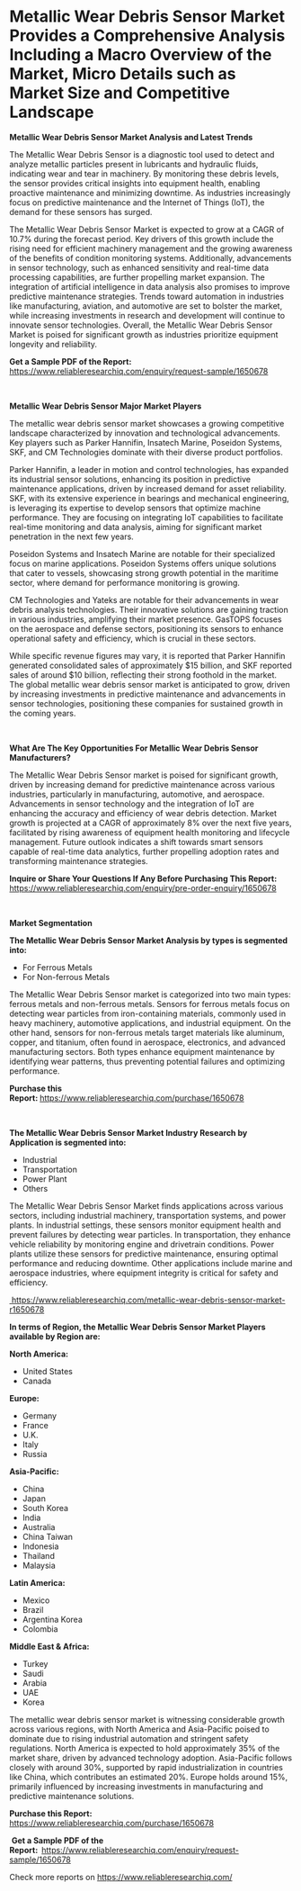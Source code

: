 <p><h1>Metallic Wear Debris Sensor Market Provides a Comprehensive Analysis Including a Macro Overview of the Market, Micro Details such as Market Size and Competitive Landscape</h1></p><p><strong>Metallic Wear Debris Sensor Market Analysis and Latest Trends</strong></p>
<p><p>The Metallic Wear Debris Sensor is a diagnostic tool used to detect and analyze metallic particles present in lubricants and hydraulic fluids, indicating wear and tear in machinery. By monitoring these debris levels, the sensor provides critical insights into equipment health, enabling proactive maintenance and minimizing downtime. As industries increasingly focus on predictive maintenance and the Internet of Things (IoT), the demand for these sensors has surged.</p><p>The Metallic Wear Debris Sensor Market is expected to grow at a CAGR of 10.7% during the forecast period. Key drivers of this growth include the rising need for efficient machinery management and the growing awareness of the benefits of condition monitoring systems. Additionally, advancements in sensor technology, such as enhanced sensitivity and real-time data processing capabilities, are further propelling market expansion. The integration of artificial intelligence in data analysis also promises to improve predictive maintenance strategies. Trends toward automation in industries like manufacturing, aviation, and automotive are set to bolster the market, while increasing investments in research and development will continue to innovate sensor technologies. Overall, the Metallic Wear Debris Sensor Market is poised for significant growth as industries prioritize equipment longevity and reliability.</p></p>
<p><strong>Get a Sample PDF of the Report:&nbsp;</strong> <a href="https://www.reliableresearchiq.com/enquiry/request-sample/1650678?utm_campaign=2730&utm_medium=2&utm_source=Github&utm_content=ia&utm_term=08042025&utm_id=metallic-wear-debris-sensor">https://www.reliableresearchiq.com/enquiry/request-sample/1650678</a></p>
<p>&nbsp;</p>
<p><strong>Metallic Wear Debris Sensor Major Market Players</strong></p>
<p><p>The metallic wear debris sensor market showcases a growing competitive landscape characterized by innovation and technological advancements. Key players such as Parker Hannifin, Insatech Marine, Poseidon Systems, SKF, and CM Technologies dominate with their diverse product portfolios.</p><p>Parker Hannifin, a leader in motion and control technologies, has expanded its industrial sensor solutions, enhancing its position in predictive maintenance applications, driven by increased demand for asset reliability. SKF, with its extensive experience in bearings and mechanical engineering, is leveraging its expertise to develop sensors that optimize machine performance. They are focusing on integrating IoT capabilities to facilitate real-time monitoring and data analysis, aiming for significant market penetration in the next few years.</p><p>Poseidon Systems and Insatech Marine are notable for their specialized focus on marine applications. Poseidon Systems offers unique solutions that cater to vessels, showcasing strong growth potential in the maritime sector, where demand for performance monitoring is growing. </p><p>CM Technologies and Yateks are notable for their advancements in wear debris analysis technologies. Their innovative solutions are gaining traction in various industries, amplifying their market presence. GasTOPS focuses on the aerospace and defense sectors, positioning its sensors to enhance operational safety and efficiency, which is crucial in these sectors.</p><p>While specific revenue figures may vary, it is reported that Parker Hannifin generated consolidated sales of approximately $15 billion, and SKF reported sales of around $10 billion, reflecting their strong foothold in the market. The global metallic wear debris sensor market is anticipated to grow, driven by increasing investments in predictive maintenance and advancements in sensor technologies, positioning these companies for sustained growth in the coming years.</p></p>
<p>&nbsp;</p>
<p><strong>What Are The Key Opportunities For Metallic Wear Debris Sensor Manufacturers?</strong></p>
<p><p>The Metallic Wear Debris Sensor market is poised for significant growth, driven by increasing demand for predictive maintenance across various industries, particularly in manufacturing, automotive, and aerospace. Advancements in sensor technology and the integration of IoT are enhancing the accuracy and efficiency of wear debris detection. Market growth is projected at a CAGR of approximately 8% over the next five years, facilitated by rising awareness of equipment health monitoring and lifecycle management. Future outlook indicates a shift towards smart sensors capable of real-time data analytics, further propelling adoption rates and transforming maintenance strategies.</p></p>
<p><strong>Inquire or Share Your Questions If Any Before Purchasing This Report:</strong> <a href="https://www.reliableresearchiq.com/enquiry/pre-order-enquiry/1650678?utm_campaign=2730&utm_medium=2&utm_source=Github&utm_content=ia&utm_term=08042025&utm_id=metallic-wear-debris-sensor">https://www.reliableresearchiq.com/enquiry/pre-order-enquiry/1650678</a></p>
<p>&nbsp;</p>
<p><strong>Market Segmentation</strong></p>
<p><strong>The Metallic Wear Debris Sensor Market Analysis by types is segmented into:</strong></p>
<p><ul><li>For Ferrous Metals</li><li>For Non-ferrous Metals</li></ul></p>
<p><p>The Metallic Wear Debris Sensor market is categorized into two main types: ferrous metals and non-ferrous metals. Sensors for ferrous metals focus on detecting wear particles from iron-containing materials, commonly used in heavy machinery, automotive applications, and industrial equipment. On the other hand, sensors for non-ferrous metals target materials like aluminum, copper, and titanium, often found in aerospace, electronics, and advanced manufacturing sectors. Both types enhance equipment maintenance by identifying wear patterns, thus preventing potential failures and optimizing performance.</p></p>
<p><strong>Purchase this Report:&nbsp;</strong><a href="https://www.reliableresearchiq.com/purchase/1650678?utm_campaign=2730&utm_medium=2&utm_source=Github&utm_content=ia&utm_term=08042025&utm_id=metallic-wear-debris-sensor">https://www.reliableresearchiq.com/purchase/1650678</a></p>
<p>&nbsp;</p>
<p><strong>The Metallic Wear Debris Sensor Market Industry Research by Application is segmented into:</strong></p>
<p><ul><li>Industrial</li><li>Transportation</li><li>Power Plant</li><li>Others</li></ul></p>
<p><p>The Metallic Wear Debris Sensor Market finds applications across various sectors, including industrial machinery, transportation systems, and power plants. In industrial settings, these sensors monitor equipment health and prevent failures by detecting wear particles. In transportation, they enhance vehicle reliability by monitoring engine and drivetrain conditions. Power plants utilize these sensors for predictive maintenance, ensuring optimal performance and reducing downtime. Other applications include marine and aerospace industries, where equipment integrity is critical for safety and efficiency.</p></p>
<p><a href="https://www.reliableresearchiq.com/metallic-wear-debris-sensor-market-r1650678?utm_campaign=2730&utm_medium=2&utm_source=Github&utm_content=ia&utm_term=08042025&utm_id=metallic-wear-debris-sensor">&nbsp;https://www.reliableresearchiq.com/metallic-wear-debris-sensor-market-r1650678</a></p>
<p><strong>In terms of Region, the Metallic Wear Debris Sensor Market Players available by Region are:</strong></p>
<p>
    <p> <strong> North America: </strong>
        <ul>
            <li>United States</li>
            <li>Canada</li>
        </ul>
        </p> 
    <p> <strong> Europe: </strong>
        <ul>
            <li>Germany</li>
            <li>France</li>
            <li>U.K.</li>
            <li>Italy</li>
            <li>Russia</li>
        </ul>
        </p> 
    <p> <strong> Asia-Pacific: </strong>
        <ul>
            <li>China</li>
            <li>Japan</li>
            <li>South Korea</li>
            <li>India</li>
            <li>Australia</li>
            <li>China Taiwan</li>
            <li>Indonesia</li>
            <li>Thailand</li>
            <li>Malaysia</li>
        </ul>
        </p> 
    <p> <strong> Latin America: </strong>
        <ul>
            <li>Mexico</li>
            <li>Brazil</li>
            <li>Argentina Korea</li>
            <li>Colombia</li>
        </ul>
        </p> 
    <p> <strong> Middle East & Africa: </strong>
        <ul>
            <li>Turkey</li>
            <li>Saudi</li>
            <li>Arabia</li>
            <li>UAE</li>
            <li>Korea</li>
        </ul>
    </p>
    </p>
<p><p>The metallic wear debris sensor market is witnessing considerable growth across various regions, with North America and Asia-Pacific poised to dominate due to rising industrial automation and stringent safety regulations. North America is expected to hold approximately 35% of the market share, driven by advanced technology adoption. Asia-Pacific follows closely with around 30%, supported by rapid industrialization in countries like China, which contributes an estimated 20%. Europe holds around 15%, primarily influenced by increasing investments in manufacturing and predictive maintenance solutions.</p></p>
<p><strong>Purchase this Report: </strong><a href="https://www.reliableresearchiq.com/purchase/1650678?utm_campaign=2730&utm_medium=2&utm_source=Github&utm_content=ia&utm_term=08042025&utm_id=metallic-wear-debris-sensor">https://www.reliableresearchiq.com/purchase/1650678</a></p>
<p>&nbsp;<strong>Get a Sample PDF of the Report:&nbsp;&nbsp;</strong><a href="https://www.reliableresearchiq.com/enquiry/request-sample/1650678?utm_campaign=2730&utm_medium=2&utm_source=Github&utm_content=ia&utm_term=08042025&utm_id=metallic-wear-debris-sensor">https://www.reliableresearchiq.com/enquiry/request-sample/1650678</a></p>
<p><strong></strong></p>
<p>Check more reports on <a href="https://www.reliableresearchiq.com/?utm_campaign=2730&utm_medium=2&utm_source=Github&utm_content=ia&utm_term=08042025&utm_id=metallic-wear-debris-sensor">https://www.reliableresearchiq.com/</a></p>